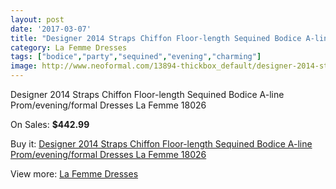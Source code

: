 ```yaml
---
layout: post
date: '2017-03-07'
title: "Designer 2014 Straps Chiffon Floor-length Sequined Bodice A-line Prom/evening/formal Dresses La Femme 18026"
category: La Femme Dresses
tags: ["bodice","party","sequined","evening","charming"]
image: http://www.neoformal.com/13894-thickbox_default/designer-2014-straps-chiffon-floor-length-sequined-bodice-a-line-prom-evening-formal-dresses-la-femme-18026.jpg
---
```

Designer 2014 Straps Chiffon Floor-length Sequined Bodice A-line Prom/evening/formal Dresses La Femme 18026

On Sales: **$442.99**
<a href="https://www.neoformal.com/en/la-femme-dresses-2014/4780-designer-2014-straps-chiffon-floor-length-sequined-bodice-a-line-prom-evening-formal-dresses-la-femme-18026.html"><amp-img layout="responsive" width="600" height="600" src="//www.neoformal.com/13894-thickbox_default/designer-2014-straps-chiffon-floor-length-sequined-bodice-a-line-prom-evening-formal-dresses-la-femme-18026.jpg" alt="Designer 2014 Straps Chiffon Floor-length Sequined Bodice A-line Prom/evening/formal Dresses La Femme 18026 0" /></a>
<a href="https://www.neoformal.com/en/la-femme-dresses-2014/4780-designer-2014-straps-chiffon-floor-length-sequined-bodice-a-line-prom-evening-formal-dresses-la-femme-18026.html"><amp-img layout="responsive" width="600" height="600" src="//www.neoformal.com/13895-thickbox_default/designer-2014-straps-chiffon-floor-length-sequined-bodice-a-line-prom-evening-formal-dresses-la-femme-18026.jpg" alt="Designer 2014 Straps Chiffon Floor-length Sequined Bodice A-line Prom/evening/formal Dresses La Femme 18026 1" /></a>

Buy it: [Designer 2014 Straps Chiffon Floor-length Sequined Bodice A-line Prom/evening/formal Dresses La Femme 18026](https://www.neoformal.com/en/la-femme-dresses-2014/4780-designer-2014-straps-chiffon-floor-length-sequined-bodice-a-line-prom-evening-formal-dresses-la-femme-18026.html "Designer 2014 Straps Chiffon Floor-length Sequined Bodice A-line Prom/evening/formal Dresses La Femme 18026")

View more: [La Femme Dresses](https://www.neoformal.com/en/56-la-femme-dresses-2014 "La Femme Dresses")
